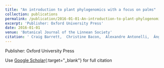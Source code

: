 ```yaml
---
title: "An introduction to plant phylogenomics with a focus on palms"
collection: publications
permalink: /publication/2016-01-01-An-introduction-to-plant-phylogenomics-with-a-focus-on-palms
excerpt: 'Publisher: Oxford University Press'
date: 2016-01-01
venue: 'Botanical Journal of the Linnean Society'
citation: ' Craig Barrett,  Christine Bacon,  Alexandre Antonelli,  Ángela Cano,  Tobias Hofmann, &quot;An introduction to plant phylogenomics with a focus on palms.&quot; Botanical Journal of the Linnean Society, 2016.'
---
```

Publisher: Oxford University Press

Use [Google Scholar](https://scholar.google.com/scholar?q=An+introduction+to+plant+phylogenomics+with+a+focus+on+palms){:target="_blank"} for full citation